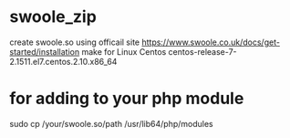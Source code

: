 # swoole_zip
create swoole.so using officail site
https://www.swoole.co.uk/docs/get-started/installation
make for Linux Centos centos-release-7-2.1511.el7.centos.2.10.x86_64

# for adding to your php module
sudo cp /your/swoole.so/path /usr/lib64/php/modules
